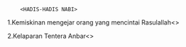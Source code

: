         <HADIS-HADIS NABI>
        
1.Kemiskinan mengejar orang yang mencintai Rasulallah<>

2.Kelaparan Tentera Anbar<>

